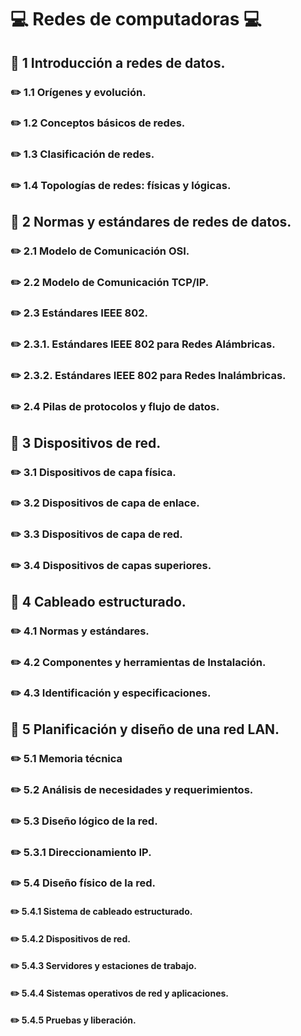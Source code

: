 # :computer: Redes de computadoras :computer:

## :beginner: 1 Introducción a redes de datos.

### :pencil2: 1.1 Orígenes y evolución.
### :pencil2: 1.2 Conceptos básicos de redes.
### :pencil2: 1.3 Clasificación de redes.
### :pencil2: 1.4 Topologías de redes: físicas y lógicas.

## :beginner: 2 Normas y estándares de redes de datos.

### :pencil2: 2.1 Modelo de Comunicación OSI.
### :pencil2: 2.2 Modelo de Comunicación TCP/IP.
### :pencil2: 2.3 Estándares IEEE 802.
### :pencil2: 2.3.1. Estándares IEEE 802 para Redes Alámbricas.
### :pencil2: 2.3.2. Estándares IEEE 802 para Redes Inalámbricas.
### :pencil2: 2.4 Pilas de protocolos y flujo de datos.

## :beginner: 3 Dispositivos de red.

### :pencil2: 3.1 Dispositivos de capa física.
### :pencil2: 3.2 Dispositivos de capa de enlace.
### :pencil2: 3.3 Dispositivos de capa de red.
### :pencil2: 3.4 Dispositivos de capas superiores.

## :beginner: 4 Cableado estructurado.

### :pencil2: 4.1 Normas y estándares.
### :pencil2: 4.2 Componentes y herramientas de Instalación.
### :pencil2: 4.3 Identificación y especificaciones.

## :beginner:  5 Planificación y diseño de una red LAN.

### :pencil2: 5.1 Memoria técnica
### :pencil2: 5.2 Análisis de necesidades y requerimientos.
### :pencil2: 5.3 Diseño lógico de la red.
### :pencil2: 5.3.1 Direccionamiento IP.
### :pencil2: 5.4 Diseño físico de la red.
#### :pencil2: 5.4.1 Sistema de cableado estructurado.
#### :pencil2: 5.4.2 Dispositivos de red.
#### :pencil2: 5.4.3 Servidores y estaciones de trabajo.
#### :pencil2: 5.4.4 Sistemas operativos de red y aplicaciones.
#### :pencil2: 5.4.5 Pruebas y liberación.